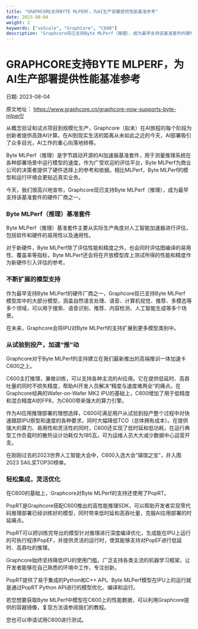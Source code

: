 ```yaml
---
title: "GRAPHCORE支持BYTE MLPERF，为AI生产部署提供性能基准参考"
date: 2023-08-04
weight: 2
keywords: ["veScale", "GraphCore", "C600"]
description: "Graphcore现已支持Byte MLPerf（推理），成为最早支持该基准套件的硬件厂商之一"
---
```

# GRAPHCORE支持BYTE MLPERF，为AI生产部署提供性能基准参考

日期: 2023-08-04

原文地址： https://www.graphcore.cn/graphcore-now-supports-byte-mlperf/

从概念验证和试点项目到规模化生产，Graphcore（拟未）在AI旅程的每个阶段为创新者提供高效AI计算。在AI到现实生活的距离从未如此之近的今天，AI部署吸引了众多目光，AI工作的重心向落地转移。

Byte MLPerf（推理）是字节跳动开源的AI加速器基准套件，用于测量推理系统在各种部署场景中运行模型的速度。作为广受欢迎的评估平台，Byte MLPerf为商业公司的决策者提供了硬件选择上的参考和依据。相比MLPerf，Byte MLPerf的模型和运行环境会更贴近真实业务。

今天，我们很高兴地宣布，Graphcore现已支持Byte MLPerf（推理），成为最早支持该基准套件的硬件厂商之一。

### Byte MLPerf（推理）基准套件

Byte MLPerf（推理）基准套件主要从实际生产角度对人工智能加速器进行评估，包括软件和硬件的易用性以及通用性。

对于新硬件，Byte MLPerf除了评估性能和精度之外，也会同时评估图编译的易用性、覆盖率等指标，Byte MLPerf还会将在开放模型库上测试所得的性能和精度作为新硬件引入评估的参考。

### 不断扩展的模型支持
作为最早支持Byte MLPerf的硬件厂商之一，Graphcore现已支持Byte MLPerf 模型库中的大部分模型，涵盖自然语言处理、语音、计算机视觉、推荐、多模态等多个领域，可以用于搜索、语音识别、推荐、内容检测、人工智能生成等多个场景。

在未来，Graphcore会将IPU对Byte MLPerf的支持扩展到更多模型类别中。

### 从试验到投产，加速“推”动
Graphcore对于Byte MLPerf的支持建立在我们最新推出的高端推训一体加速卡C600之上。

C600主打推理，兼做训练，可以支持各种主流的AI应用。它在提供低延时、高吞吐量的同时不损失精度，帮助AI开发人员解决“精度与速度难两全”的痛点。在Graphcore经典的Wafer-on-Wafer MK2 IPU的基础上，C600增加了用于低精度和混合精度AI的FP8，为C600带来强大的算力引擎。

作为AI应用推理部署的理想选择，C600可满足用户从试验到投产整个过程中对快速跟踪IPU原型和速度的各种要求，同时大幅降低TCO（总体拥有成本）。在提供强大的算力、易用性和灵活性的同时，C600还实现了低时延和低功耗，在运行典型工作负载时的散热设计功耗仅为185瓦，可为运维人员大大减少数据中心运营开支。

在刚刚过去的2023世界人工智能大会中，C600入选大会“镇馆之宝”，并入围2023 SAIL奖TOP30榜单。

### 轻松集成，灵活优化

在C600的基础上，Graphcore对Byte MLPerf的支持还使用了PopRT。

PopRT是Graphcore搭配C600推出的高性能推理SDK，可以帮助开发者实现零代码推理部署已经训练好的模型，同时带来低时延和高吞吐量，克服AI应用部署的时延痛点。

PopRT可以把训练完导出的模型针对推理进行深度编译优化，生成能在IPU上运行的可执行程序PopEF，并提供灵活的运行时，使其能够支持对PopEF进行低延时、高吞吐的推理。

Graphcore始终坚持降低IPU的使用门槛，广泛支持各类主流的机器学习框架，让开发者能够在自己熟悉的环境中工作，专注创新。

PopRT提供了易于集成的Python和C++ API。Byte MLPerf模型在IPU上的运行就是通过PopRT Python API进行的模型优化、编译和运行。

若您想要获取Byte MLPerf中模型在C600上的性能数据，可以利用Graphcore提供的容器镜像，复现方法请参阅我们的教程。

您也可以申请试用C600进行测试。